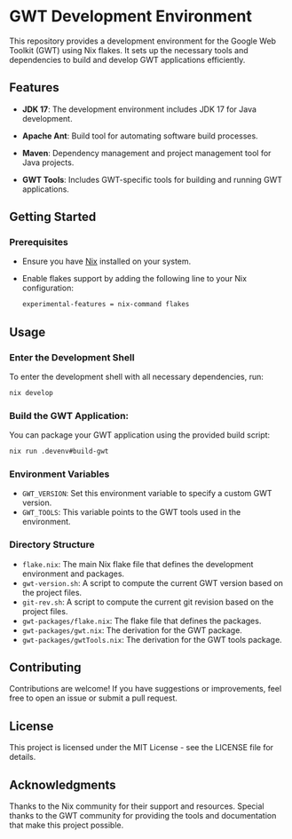 # GWT Development Environment

This repository provides a development environment for the Google Web Toolkit (GWT) using Nix flakes. It sets up the necessary tools and dependencies to build and develop GWT applications efficiently.

## Features

- **JDK 17**: The development environment includes JDK 17 for Java development.

- **Apache Ant**: Build tool for automating software build processes.

- **Maven**: Dependency management and project management tool for Java projects.

- **GWT Tools**: Includes GWT-specific tools for building and running GWT applications.

## Getting Started

### Prerequisites

- Ensure you have [Nix](https://nixos.org/download.html) installed on your system.
- Enable flakes support by adding the following line to your Nix configuration:

  ```bash
  experimental-features = nix-command flakes
  ```

## Usage

### Enter the Development Shell

To enter the development shell with all necessary dependencies, run:

  ```bash
  nix develop
  ```

### Build the GWT Application:
You can package your GWT application using the provided build script:

  ```bash
  nix run .devenv#build-gwt
  ```

### Environment Variables

- `GWT_VERSION`: Set this environment variable to specify a custom GWT version.
- `GWT_TOOLS`: This variable points to the GWT tools used in the environment.

### Directory Structure

- `flake.nix`: The main Nix flake file that defines the development environment and packages.
- `gwt-version.sh`: A script to compute the current GWT version based on the project files.
- `git-rev.sh`: A script to compute the current git revision based on the project files.
- `gwt-packages/flake.nix`: The flake file that defines the packages.
- `gwt-packages/gwt.nix`: The derivation for the GWT package.
- `gwt-packages/gwtTools.nix`: The derivation for the GWT tools package.

## Contributing

Contributions are welcome! If you have suggestions or improvements, feel free to open an issue or submit a pull request.

## License

This project is licensed under the MIT License - see the LICENSE file for details.

## Acknowledgments

Thanks to the Nix community for their support and resources.
Special thanks to the GWT community for providing the tools and documentation that make this project possible.
